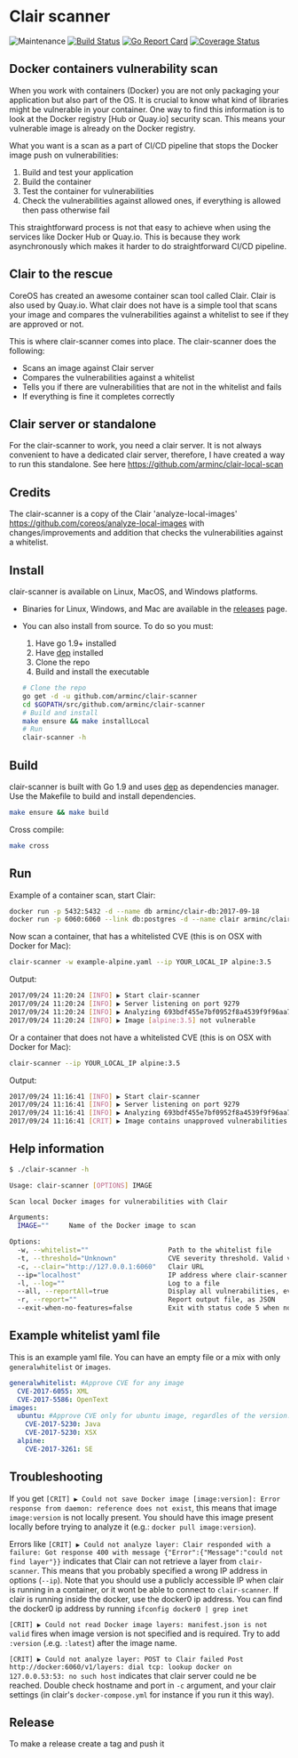 # Clair scanner

![Maintenance](https://img.shields.io/maintenance/yes/2020.svg)
[![Build Status](https://travis-ci.org/arminc/clair-scanner.svg?branch=master)](https://travis-ci.org/arminc/clair-scanner)
[![Go Report Card](https://goreportcard.com/badge/github.com/arminc/clair-scanner)](https://goreportcard.com/report/github.com/arminc/clair-scanner)
[![Coverage Status](https://coveralls.io/repos/github/arminc/clair-scanner/badge.svg?branch=master)](https://coveralls.io/github/arminc/clair-scanner?branch=master)

## Docker containers vulnerability scan

When you work with containers (Docker) you are not only packaging your application but also part of the OS. It is crucial to know what kind of libraries might be vulnerable in your container. One way to find this information is to look at the Docker registry [Hub or Quay.io] security scan. This means your vulnerable image is already on the Docker registry.

What you want is a scan as a part of CI/CD pipeline that stops the Docker image push on vulnerabilities:

1. Build and test your application
1. Build the container
1. Test the container for vulnerabilities
1. Check the vulnerabilities against allowed ones, if everything is allowed then pass otherwise fail

This straightforward process is not that easy to achieve when using the services like Docker Hub or Quay.io. This is because they work asynchronously which makes it harder to do straightforward CI/CD pipeline.

## Clair to the rescue

CoreOS has created an awesome container scan tool called Clair. Clair is also used by Quay.io. What clair does not have is a simple tool that scans your image and compares the vulnerabilities against a whitelist to see if they are approved or not.

This is where clair-scanner comes into place. The clair-scanner does the following:

* Scans an image against Clair server
* Compares the vulnerabilities against a whitelist
* Tells you if there are vulnerabilities that are not in the whitelist and fails
* If everything is fine it completes correctly

## Clair server or standalone

For the clair-scanner to work, you need a clair server. It is not always convenient to have a dedicated clair server, therefore, I have created a way to run this standalone. See here <https://github.com/arminc/clair-local-scan>

## Credits

The clair-scanner is a copy of the Clair 'analyze-local-images' <https://github.com/coreos/analyze-local-images> with changes/improvements and addition that checks the vulnerabilities against a whitelist.

## Install

clair-scanner is available on Linux, MacOS, and Windows platforms.

* Binaries for Linux, Windows, and Mac are available in the [releases](https://github.com/arminc/clair-scanner/releases) page.
* You can also install from source. To do so you must:
  1. Have go 1.9+ installed
  1. Have [dep](https://github.com/golang/dep) installed
  1. Clone the repo
  1. Build and install the executable

  ```sh
  # Clone the repo
  go get -d -u github.com/arminc/clair-scanner
  cd $GOPATH/src/github.com/arminc/clair-scanner
  # Build and install
  make ensure && make installLocal
  # Run
  clair-scanner -h
  ```

## Build

clair-scanner is built with Go 1.9 and uses [dep](https://github.com/golang/dep) as dependencies manager. Use the Makefile to build and install dependencies.

```bash
make ensure && make build
```

Cross compile:

```bash
make cross
```

## Run

Example of a container scan, start Clair:

```bash
docker run -p 5432:5432 -d --name db arminc/clair-db:2017-09-18
docker run -p 6060:6060 --link db:postgres -d --name clair arminc/clair-local-scan:v2.0.6
```

Now scan a container, that has a whitelisted CVE (this is on OSX with Docker for Mac):

```bash
clair-scanner -w example-alpine.yaml --ip YOUR_LOCAL_IP alpine:3.5
```

Output:

```bash
2017/09/24 11:20:24 [INFO] ▶ Start clair-scanner
2017/09/24 11:20:24 [INFO] ▶ Server listening on port 9279
2017/09/24 11:20:24 [INFO] ▶ Analyzing 693bdf455e7bf0952f8a4539f9f96aa70c489ca239a7dbed0afb481c87cbe131
2017/09/24 11:20:24 [INFO] ▶ Image [alpine:3.5] not vulnerable
```

Or a container that does not have a whitelisted CVE (this is on OSX with Docker for Mac):

```bash
clair-scanner --ip YOUR_LOCAL_IP alpine:3.5
```

Output:

```bash
2017/09/24 11:16:41 [INFO] ▶ Start clair-scanner
2017/09/24 11:16:41 [INFO] ▶ Server listening on port 9279
2017/09/24 11:16:41 [INFO] ▶ Analyzing 693bdf455e7bf0952f8a4539f9f96aa70c489ca239a7dbed0afb481c87cbe131
2017/09/24 11:16:41 [CRIT] ▶ Image contains unapproved vulnerabilities: [CVE-2016-9840 CVE-2016-9841 CVE-2016-9842 CVE-2016-9843]
```

## Help information

```bash
$ ./clair-scanner -h

Usage: clair-scanner [OPTIONS] IMAGE

Scan local Docker images for vulnerabilities with Clair

Arguments:
  IMAGE=""     Name of the Docker image to scan

Options:
  -w, --whitelist=""                    Path to the whitelist file
  -t, --threshold="Unknown"             CVE severity threshold. Valid values; 'Defcon1', 'Critical', 'High', 'Medium', 'Low', 'Negligible', 'Unknown'
  -c, --clair="http://127.0.0.1:6060"   Clair URL
  --ip="localhost"                      IP address where clair-scanner is running on
  -l, --log=""                          Log to a file
  --all, --reportAll=true               Display all vulnerabilities, even if they are approved
  -r, --report=""                       Report output file, as JSON
  --exit-when-no-features=false         Exit with status code 5 when no features are found for a particular image
```

## Example whitelist yaml file

This is an example yaml file. You can have an empty file or a mix with only `generalwhitelist` or `images`.

```yaml
generalwhitelist: #Approve CVE for any image
  CVE-2017-6055: XML
  CVE-2017-5586: OpenText
images:
  ubuntu: #Approve CVE only for ubuntu image, regardles of the version. If it is a private registry with a custom port registry:777/ubuntu:tag this won't work due to a bug.
    CVE-2017-5230: Java
    CVE-2017-5230: XSX
  alpine:
    CVE-2017-3261: SE
```
## Troubleshooting

If you get `[CRIT] ▶ Could not save Docker image [image:version]: Error response from daemon: reference does not exist`, this means that image `image:version` is not locally present. You should have this image present locally before trying to analyze it (e.g.: `docker pull image:version`).

Errors like `[CRIT] ▶ Could not analyze layer: Clair responded with a failure: Got response 400 with message {"Error":{"Message":"could not find layer"}}` indicates that Clair can not retrieve a layer from `clair-scanner`. This means that you probably specified a wrong IP address in options (`--ip`). Note that you should use a publicly accessible IP when clair is running in a container, or it wont be able to connect to `clair-scanner`. If clair is running inside the docker, use the docker0 ip address. You can find the docker0 ip address by running `ifconfig docker0 | grep inet`

`[CRIT] ▶ Could not read Docker image layers: manifest.json is not valid` fires when image version is not specified and is required. Try to add `:version` (.e.g. `:latest`) after the image name.

`[CRIT] ▶ Could not analyze layer: POST to Clair failed Post http://docker:6060/v1/layers: dial tcp: lookup docker on 127.0.0.53:53: no such host` indicates that clair server could ne be reached. Double check hostname and port in `-c` argument, and your clair settings (in clair's `docker-compose.yml` for instance if you run it this way).

## Release

To make a release create a tag and push it
